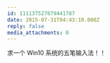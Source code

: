 ```yaml
---
id: 111137527879441787
date: 2015-07-31T04:43:10.000Z
reply: false
media_attachments: 0
---
```


求一个 Win10 系统的五笔输入法！！

